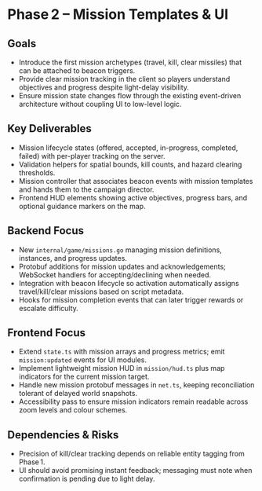 # Phase 2 – Mission Templates & UI

## Goals

- Introduce the first mission archetypes (travel, kill, clear missiles) that can be attached to beacon triggers.
- Provide clear mission tracking in the client so players understand objectives and progress despite light-delay visibility.
- Ensure mission state changes flow through the existing event-driven architecture without coupling UI to low-level logic.

## Key Deliverables

- Mission lifecycle states (offered, accepted, in-progress, completed, failed) with per-player tracking on the server.
- Validation helpers for spatial bounds, kill counts, and hazard clearing thresholds.
- Mission controller that associates beacon events with mission templates and hands them to the campaign director.
- Frontend HUD elements showing active objectives, progress bars, and optional guidance markers on the map.

## Backend Focus

- New `internal/game/missions.go` managing mission definitions, instances, and progress updates.
- Protobuf additions for mission updates and acknowledgements; WebSocket handlers for accepting/declining when needed.
- Integration with beacon lifecycle so activation automatically assigns travel/kill/clear missions based on script metadata.
- Hooks for mission completion events that can later trigger rewards or escalate difficulty.

## Frontend Focus

- Extend `state.ts` with mission arrays and progress metrics; emit `mission:updated` events for UI modules.
- Implement lightweight mission HUD in `mission/hud.ts` plus map indicators for the current mission target.
- Handle new mission protobuf messages in `net.ts`, keeping reconciliation tolerant of delayed world snapshots.
- Accessibility pass to ensure mission indicators remain readable across zoom levels and colour schemes.

## Dependencies & Risks

- Precision of kill/clear tracking depends on reliable entity tagging from Phase 1.
- UI should avoid promising instant feedback; messaging must note when confirmation is pending due to light delay.
